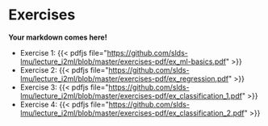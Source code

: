 # Exercises

__Your markdown comes here!__

- Exercise 1: {{< pdfjs file="https://github.com/slds-lmu/lecture_i2ml/blob/master/exercises-pdf/ex_ml-basics.pdf" >}}
- Exercise 2: {{< pdfjs file="https://github.com/slds-lmu/lecture_i2ml/blob/master/exercises-pdf/ex_regression.pdf" >}}
- Exercise 3: {{< pdfjs file="https://github.com/slds-lmu/lecture_i2ml/blob/master/exercises-pdf/ex_classification_1.pdf" >}}
- Exercise 4: {{< pdfjs file="https://github.com/slds-lmu/lecture_i2ml/blob/master/exercises-pdf/ex_classification_2.pdf" >}}
